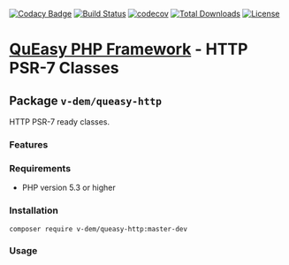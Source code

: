 [![Codacy Badge](https://api.codacy.com/project/badge/Grade/e8430839b88547c795e9d27b1c7143a5)](https://www.codacy.com/manual/v-dem/queasy-http?utm_source=github.com&amp;utm_medium=referral&amp;utm_content=v-dem/queasy-http&amp;utm_campaign=Badge_Grade)
[![Build Status](https://travis-ci.com/v-dem/queasy-http.svg?branch=master)](https://travis-ci.com/v-dem/queasy-http)
[![codecov](https://codecov.io/gh/v-dem/queasy-http/branch/master/graph/badge.svg)](https://codecov.io/gh/v-dem/queasy-http)
[![Total Downloads](https://poser.pugx.org/v-dem/queasy-http/downloads)](https://packagist.org/packages/v-dem/queasy-http)
[![License](https://poser.pugx.org/v-dem/queasy-http/license)](https://packagist.org/packages/v-dem/queasy-http)

# [QuEasy PHP Framework](https://github.com/v-dem/queasy-framework/) - HTTP PSR-7 Classes

## Package `v-dem/queasy-http`

HTTP PSR-7 ready classes.

### Features

### Requirements

*   PHP version 5.3 or higher

### Installation

    composer require v-dem/queasy-http:master-dev

### Usage
